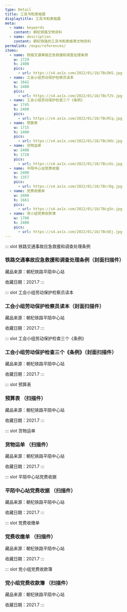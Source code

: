 ```yaml
---
type: Detail
title: 工具书和表格展
displaytitle: 工具书和表格展
meta:
  - name: keywords
    content: 朝杞铁路文物资料
  - name: description
    content: 朝杞铁路的工具书和表格等文物资料
permalink: /expo/references/
items:
  - name: 铁路交通事故应急救援和调查处理条例
    w: 1729
    h: 2400
    pics: 
      - url: https://s4.ax1x.com/2022/01/18/7BcDKS.jpg
  - name: 工会小组劳动保护检察员读本
    w: 1642
    h: 2400
    pics:
      - url: https://s4.ax1x.com/2022/01/18/7Bcf2V.jpg
  - name: 工会小组劳动保护检查三个《条例》
    w: 1745
    h: 2400
    pics:
      - url: https://s4.ax1x.com/2022/01/18/7BcRCq.jpg
  - name: 预算表
    w: 1715
    h: 2400
    pics:
      - url: https://s4.ax1x.com/2022/01/18/7Bc5KU.jpg
  - name: 货物运单
    w: 2400
    h: 1728
    pics:
      - url: https://s4.ax1x.com/2022/01/18/7BccUs.jpg
  - name: 平陌中心站党费收据
    w: 2400
    h: 1357
    pics:
      - url: https://s4.ax1x.com/2022/01/18/7BcrDg.jpg
  - name: 党费收缴单
    w: 2400
    h: 1661
    pics:
      - url: https://s4.ax1x.com/2022/01/18/7Bcg5n.jpg
  - name: 党小组党费收款簿
    w: 1708
    h: 2400
    pics:
      - url: https://s4.ax1x.com/2022/01/18/7Bc6Ej.jpg
---
```


::: slot 铁路交通事故应急救援和调查处理条例
### 铁路交通事故应急救援和调查处理条例（封面扫描件）

藏品来源：朝杞铁路平陌中心站

收藏日期：2021.7
:::

::: slot 工会小组劳动保护检察员读本
### 工会小组劳动保护检察员读本（封面扫描件）

藏品来源：朝杞铁路平陌中心站

收藏日期：2021.7
:::

::: slot 工会小组劳动保护检查三个《条例》
### 工会小组劳动保护检查三个《条例》（封面扫描件）

藏品来源：朝杞铁路平陌中心站

收藏日期：2021.7
:::

::: slot 预算表
### 预算表 （扫描件）

藏品来源：朝杞铁路平陌中心站

收藏日期：2021.7
:::

::: slot 货物运单
### 货物运单 （扫描件）

藏品来源：朝杞铁路平陌中心站

收藏日期：2021.7
:::

::: slot 平陌中心站党费收据
### 平陌中心站党费收据 （扫描件）

藏品来源：朝杞铁路平陌中心站

收藏日期：2021.7
:::

::: slot 党费收缴单
### 党费收缴单 （扫描件）

藏品来源：朝杞铁路平陌中心站

收藏日期：2021.7
:::

::: slot 党小组党费收款簿
### 党小组党费收款簿 （扫描件）

藏品来源：朝杞铁路平陌中心站

收藏日期：2021.7
:::
